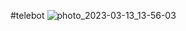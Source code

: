 #telebot
![photo_2023-03-13_13-56-03](https://user-images.githubusercontent.com/107780098/224674964-7153d58d-e3c1-45a0-8e33-20af78a3d8c5.jpg)


